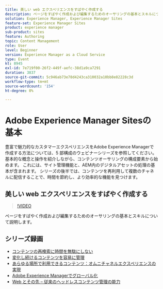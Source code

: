 ```yaml
---
title: 美しい web エクスペリエンスをすばやく作成する
description: ページをすばやく作成および編集するためのオーサリングの基本とスキルについて説明します
solution: Experience Manager, Experience Manager Sites
feature-set: Experience Manager Sites
product: experience manager
sub-product: sites
feature: Authoring
topic: Content Management
role: User
level: Beginner
version: Experience Manager as a Cloud Service
type: Event
kt: 8945
exl-id: 7e719f00-26f2-449f-aefc-38d1a9ca7291
duration: 3837
source-git-commit: 5c946ab73e78d4243ca310032a10bb8e82228c3d
workflow-type: tm+mt
source-wordcount: '154'
ht-degree: 0%

---
```


# Adobe Experience Manager Sitesの基本

豊富で魅力的なカスタマーエクスペリエンスをAdobe Experience Managerで作成する方法については、5 部構成のウェビナーシリーズを参照してください。 基本的な概念と操作を紹介しながら、コンテンツオーサリングの構成要素から始めます。 これには、サイト管理機能と、AEM内のデジタルアセットの処理の基本が含まれます。 シリーズの後半では、コンテンツを再利用して複数のチャネルに配信することで、時間を節約し、より効率的な機能を見つけます。

## 美しい web エクスペリエンスをすばやく作成する

>[!VIDEO](https://video.tv.adobe.com/v/337014/?quality=12&learn=on&hidetitle=true)

ページをすばやく作成および編集するためのオーサリングの基本とスキルについて説明します。

## シリーズ録画

* [コンテンツの再検索に時間を無駄にしない](media-library-administration.md)
* [変化し続けるコンテンツを容易に管理](collaboration-tools.md)
* [あらゆる場所で利用できるコンテンツ：オムニチャネルエクスペリエンスの実現](omnichannel-experiences.md)
* [Adobe Experience Managerでグローバル化](multi-site-management-web-translation.md)
* [Web とその先 – 従来のヘッドレスコンテンツ管理の能力](traditional-headless-content-management.md)
